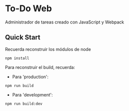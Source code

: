 # To-Do Web

Administrador de tareas creado con JavaScript y Webpack

## Quick Start

Recuerda reconstruir los módulos de node

``` node
npm install
```

Para reconstruir el build, recuerda:

- Para 'production':

``` node
npm run build
```

- Para 'development':

``` node
npm run build:dev
```
